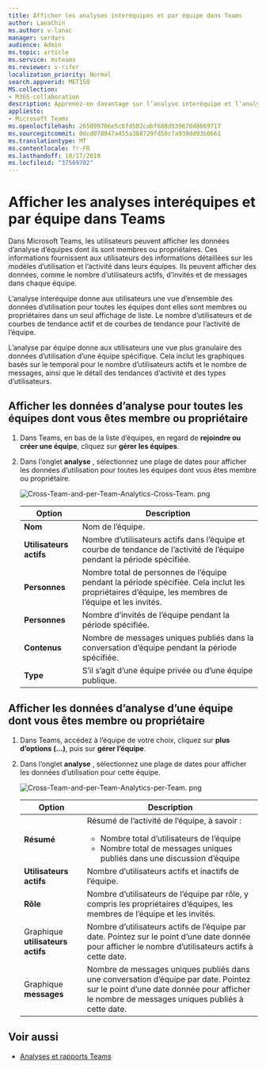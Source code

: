 ```yaml
---
title: Afficher les analyses interéquipes et par équipe dans Teams
author: LanaChin
ms.author: v-lanac
manager: serdars
audience: Admin
ms.topic: article
ms.service: msteams
ms.reviewer: v-rifer
localization_priority: Normal
search.appverid: MET150
MS.collection:
- M365-collaboration
description: Apprenez-en davantage sur l’analyse interéquipe et l’analyse par équipe dans Teams, ce qui permet aux utilisateurs de voir les données d’utilisation des équipes dont ils sont membres.
appliesto:
- Microsoft Teams
ms.openlocfilehash: 265099706e5c6fd502cabf688d539678d8669717
ms.sourcegitcommit: 0dcd078947a455a388729fd50c7a939dd93b0b61
ms.translationtype: MT
ms.contentlocale: fr-FR
ms.lasthandoff: 10/17/2019
ms.locfileid: "37569702"
---
```

# <a name="view-cross-team-and-per-team-analytics-in-teams"></a>Afficher les analyses interéquipes et par équipe dans Teams

Dans Microsoft Teams, les utilisateurs peuvent afficher les données d’analyse d’équipes dont ils sont membres ou propriétaires. Ces informations fournissent aux utilisateurs des informations détaillées sur les modèles d’utilisation et l’activité dans leurs équipes. Ils peuvent afficher des données, comme le nombre d’utilisateurs actifs, d’invités et de messages dans chaque équipe.

L’analyse interéquipe donne aux utilisateurs une vue d’ensemble des données d’utilisation pour toutes les équipes dont elles sont membres ou propriétaires dans un seul affichage de liste. Le nombre d’utilisateurs et de courbes de tendance actif et de courbes de tendance pour l’activité de l’équipe.  

L’analyse par équipe donne aux utilisateurs une vue plus granulaire des données d’utilisation d’une équipe spécifique. Cela inclut les graphiques basés sur le temporal pour le nombre d’utilisateurs actifs et le nombre de messages, ainsi que le détail des tendances d’activité et des types d’utilisateurs.

## <a name="view-analytics-for-all-teams-that-youre-a-member-or-owner-of"></a>Afficher les données d’analyse pour toutes les équipes dont vous êtes membre ou propriétaire

1. Dans Teams, en bas de la liste d’équipes, en regard de **rejoindre ou créer une équipe**, cliquez sur **gérer les équipes**.
2. Dans l’onglet **analyse** , sélectionnez une plage de dates pour afficher les données d’utilisation pour toutes les équipes dont vous êtes membre ou propriétaire.

    ![Cross-Team-and-per-Team-Analytics-Cross-Team. png](../media/cross-team-and-per-team-analytics-cross-team.png)

    |Option |Description  |
    |--------|-------------|
    |**Nom**   |Nom de l’équipe. |
    |**Utilisateurs actifs**   |Nombre d’utilisateurs actifs dans l’équipe et courbe de tendance de l’activité de l’équipe pendant la période spécifiée.
    |**Personnes**   |Nombre total de personnes de l’équipe pendant la période spécifiée. Cela inclut les propriétaires d’équipe, les membres de l’équipe et les invités.|
    |**Personnes**   |Nombre d’invités de l’équipe pendant la période spécifiée. |
    |**Contenus**   |Nombre de messages uniques publiés dans la conversation d’équipe pendant la période spécifiée. |
    |**Type**   |S’il s’agit d’une équipe privée ou d’une équipe publique.|

## <a name="view-analytics-for-a-team-that-youre-a-member-or-owner-of"></a>Afficher les données d’analyse d’une équipe dont vous êtes membre ou propriétaire

1. Dans Teams, accédez à l’équipe de votre choix, cliquez sur **plus d’options (...)**, puis sur **gérer l’équipe**.  
2. Dans l’onglet **analyse** , sélectionnez une plage de dates pour afficher les données d’utilisation pour cette équipe.  

    ![Cross-Team-and-per-Team-Analytics-per-Team. png](../media/cross-team-and-per-team-analytics-per-team.png)

    |Option |Description  |
    |--------|-------------|
    |**Résumé**   |Résumé de l’activité de l’équipe, à savoir :<ul><li>Nombre total d’utilisateurs de l’équipe</li> <li> Nombre total de messages uniques publiés dans une discussion d’équipe </li> </ul> |
    |**Utilisateurs actifs**   |Nombre d’utilisateurs actifs et inactifs de l’équipe.|
    |**Rôle**   |Nombre d’utilisateurs de l’équipe par rôle, y compris les propriétaires d’équipes, les membres de l’équipe et les invités.|
    |Graphique **utilisateurs actifs**  |Nombre d’utilisateurs actifs de l’équipe par date. Pointez sur le point d’une date donnée pour afficher le nombre d’utilisateurs actifs à cette date.|
    |Graphique **messages**  |Nombre de messages uniques publiés dans une conversation d’équipe par date. Pointez sur le point d’une date donnée pour afficher le nombre de messages uniques publiés à cette date.|

## <a name="related-topics"></a>Voir aussi

- [Analyses et rapports Teams](teams-reporting-reference.md)